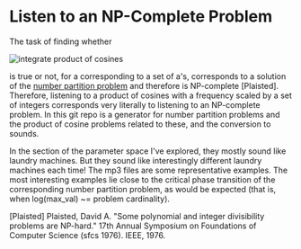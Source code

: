 Listen to an NP-Complete Problem
====

The task of finding whether

![integrate product of cosines](https://i.imgur.com/HtOPQQO.gif)

is true or not, for a corresponding to a set of a's, corresponds to a solution of the [number partition problem](https://en.wikipedia.org/wiki/Partition_problem) and therefore is NP-complete [Plaisted]. Therefore, listening to a product of cosines with a frequency scaled by a set of integers corresponds very literally to listening to an NP-complete problem. In this git repo is a generator for number partition problems and the product of cosine problems related to these, and the conversion to sounds.

In the section of the parameter space I've explored, they mostly sound like laundry machines. But they sound like interestingly different laundry machines each time! The mp3 files are some representative examples. The most interesting examples lie close to the critical phase transition of the corresponding number partition problem, as would be expected (that is, when log(max\_val) ~= problem cardinality).

[Plaisted] Plaisted, David A. "Some polynomial and integer divisibility problems are NP-hard." 17th Annual Symposium on Foundations of Computer Science (sfcs 1976). IEEE, 1976.
